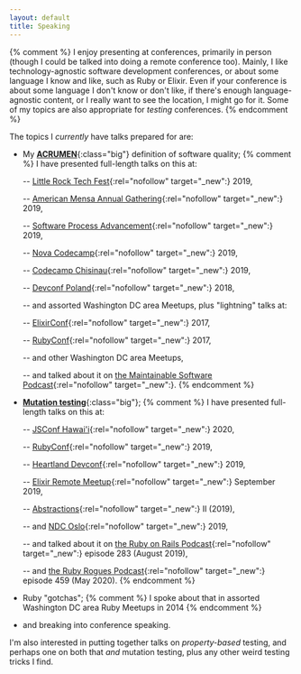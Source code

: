 ```yaml
---
layout: default
title: Speaking
---
```


{% comment %}
I enjoy presenting at conferences, primarily in person
(though I could be talked into doing a remote conference too).
Mainly, I like technology-agnostic software development conferences,
or about some language I know and like, such as Ruby or Elixir.
Even if your conference is about some language I don't know or don't like,
if there's enough language-agnostic content,
or I really want to see the location,
I might go for it.
Some of my topics are also appropriate for _testing_ conferences.
{% endcomment %}

The topics I _currently_ have talks prepared for are:

- My [**ACRUMEN**](/ACRUMEN){:class="big"} definition of software quality;
{% comment %}
I have presented full-length talks on this at:

    -- [Little Rock Tech Fest](http://www.lrtechfest.com/){:rel="nofollow" target="_new":} 2019,

    -- [American Mensa Annual Gathering](https://ag.us.mensa.org/){:rel="nofollow" target="_new":} 2019,

    -- [Software Process Advancement](https://www.spaconference.org/){:rel="nofollow" target="_new":} 2019,

    -- [Nova Codecamp](https://novacodecamp.org/){:rel="nofollow" target="_new":} 2019,

    -- [Codecamp Chisinau](https://codecamp.ro/chisinau-2019-05-11){:rel="nofollow" target="_new":} 2019,

    -- [Devconf Poland](https://devconf.pl/){:rel="nofollow" target="_new":} 2018,

    -- and assorted Washington DC area Meetups, plus "lightning" talks at:

    -- [ElixirConf](https://elixirconf.com/){:rel="nofollow" target="_new":} 2017,

    -- [RubyConf](https://rubyconf.org/){:rel="nofollow" target="_new":} 2017,

    -- and other Washington DC area Meetups,

    -- and talked about it on
    [the Maintainable Software Podcast](https://maintainable.fm/){:rel="nofollow" target="_new":}.
{% endcomment %}

- [**Mutation testing**](https://en.wikipedia.org/wiki/Mutation_testing){:class="big"};
{% comment %}
I have presented full-length talks on this at:

    -- [JSConf Hawai'i](https://www.jsconfhi.com/){:rel="nofollow" target="_new":} 2020,

    -- [RubyConf](https://rubyconf.org/){:rel="nofollow" target="_new":} 2019,

    -- [Heartland Devconf](https://aiminstitute.org/hdc/){:rel="nofollow" target="_new":} 2019,

    -- [Elixir Remote Meetup](https://github.com/elixirup/remote-meetup/){:rel="nofollow" target="_new":} September 2019,

    -- [Abstractions](https://abstractions.io/){:rel="nofollow" target="_new":} II (2019),

    -- and [NDC Oslo](https://ndcoslo.com/){:rel="nofollow" target="_new":} 2019,

    -- and talked about it on
    [the Ruby on Rails Podcast](){:rel="nofollow" target="_new":} episode 283 (August 2019),

    -- and 
    [the Ruby Rogues Podcast](https://devchat.tv/ruby-rogues/){:rel="nofollow" target="_new":} episode 459 (May 2020).
{% endcomment %}

- Ruby "gotchas";
{% comment %}
I spoke about that in assorted Washington DC area Ruby Meetups in 2014
{% endcomment %}

- and breaking into conference speaking.

I'm also interested in putting together talks on _property-based_ testing,
and perhaps one on both that _and_ mutation testing,
plus any other weird testing tricks I find.

